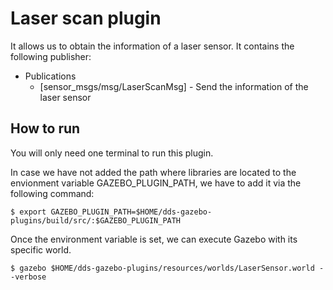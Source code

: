 # Laser scan plugin
It allows us to obtain the information of a laser sensor. It contains the following publisher:
* Publications 
    * [sensor_msgs/msg/LaserScanMsg] - Send the information of the laser sensor

## How to run
You will only need one terminal to run this plugin. 

In case we have not added the path where libraries are located to the envionment variable GAZEBO_PLUGIN_PATH,
we have to add it via the following command:

```
$ export GAZEBO_PLUGIN_PATH=$HOME/dds-gazebo-plugins/build/src/:$GAZEBO_PLUGIN_PATH
```
Once the environment variable is set, we can execute Gazebo with its specific world.

```
$ gazebo $HOME/dds-gazebo-plugins/resources/worlds/LaserSensor.world --verbose
```

